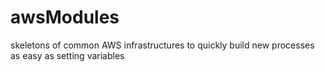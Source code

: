 # awsModules
skeletons of common AWS infrastructures to quickly build new processes as easy as setting variables
